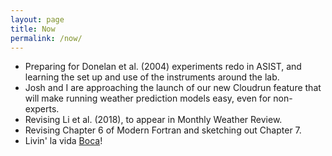```yaml
---
layout: page
title: Now
permalink: /now/
---
```


* Preparing for Donelan et al. (2004) experiments redo in ASIST,
and learning the set up and use of the instruments around the lab.
* Josh and I are approaching the launch of our new Cloudrun feature
that will make running weather prediction models easy, even for non-experts.
* Revising Li et al. (2018), to appear in Monthly Weather Review.
* Revising Chapter 6 of Modern Fortran and sketching out Chapter 7.
* Livin' la vida [Boca](https://www.myboca.us)!
